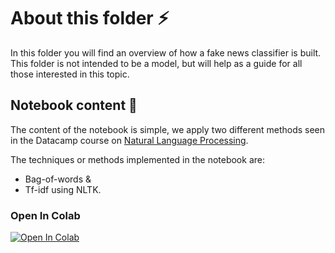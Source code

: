 # About this folder :zap:

In this folder you will find an overview of how a fake news classifier is built. 
This folder is not intended to be a model, but will help as a guide for all those interested in this topic.

## Notebook content :notebook:

The content of the notebook is simple, we apply two different methods seen in the 
Datacamp course on [Natural Language Processing](https://learn.datacamp.com/courses/introduction-to-natural-language-processing-in-python).

The techniques or methods implemented in the notebook are:

* Bag-of-words & 
* Tf-idf using NLTK. 

### Open In Colab

[![Open In Colab](https://colab.research.google.com/assets/colab-badge.svg)](https://colab.research.google.com/github/SebastianMM-96/fake-news/blob/main/example/example_fn.ipynb)
